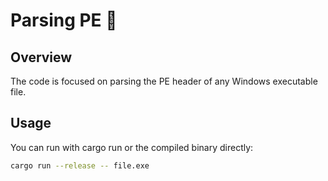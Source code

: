 # Parsing PE 🦀

## Overview

The code is focused on parsing the PE header of any Windows executable file.

## Usage 

You can run with cargo run or the compiled binary directly:
```sh
cargo run --release -- file.exe
```
